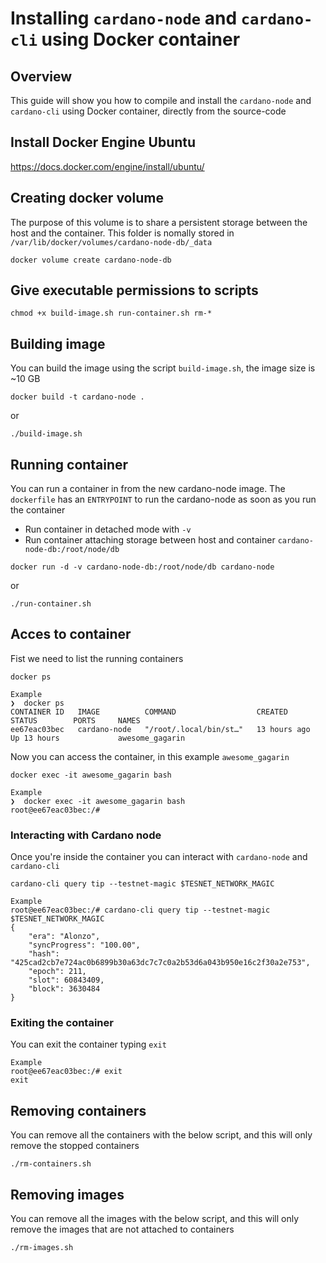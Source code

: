 # Installing `cardano-node` and `cardano-cli` using Docker container
## Overview
This guide will show you how to compile and install the `cardano-node` and `cardano-cli` using Docker container, directly from the source-code

## Install Docker Engine Ubuntu
https://docs.docker.com/engine/install/ubuntu/

## Creating docker volume
The purpose of this volume is to share a persistent storage between the host and the container.
This folder is nomally stored in `/var/lib/docker/volumes/cardano-node-db/_data`
```
docker volume create cardano-node-db
```

## Give executable permissions to scripts
```
chmod +x build-image.sh run-container.sh rm-*
```

## Building image
You can build the image using the script `build-image.sh`, the image size is ~10 GB

```
docker build -t cardano-node .
```
or
```
./build-image.sh
```

## Running container
You can run a container in from the new cardano-node image.
The `dockerfile` has an `ENTRYPOINT` to run the cardano-node as soon as you run the container
* Run container in detached mode with `-v`
* Run container attaching storage between host and container `cardano-node-db:/root/node/db`
```
docker run -d -v cardano-node-db:/root/node/db cardano-node
```
or
```
./run-container.sh
```

## Acces to container
Fist we need to list the running containers
```
docker ps
```
```
Example
❯  docker ps
CONTAINER ID   IMAGE          COMMAND                  CREATED        STATUS        PORTS     NAMES
ee67eac03bec   cardano-node   "/root/.local/bin/st…"   13 hours ago   Up 13 hours             awesome_gagarin
```

Now you can access the container, in this example `awesome_gagarin`
```
docker exec -it awesome_gagarin bash
```
```
Example
❯  docker exec -it awesome_gagarin bash
root@ee67eac03bec:/# 
```

### Interacting with Cardano node
Once you're inside the container you can interact with `cardano-node` and `cardano-cli`
```
cardano-cli query tip --testnet-magic $TESNET_NETWORK_MAGIC
```
```
Example 
root@ee67eac03bec:/# cardano-cli query tip --testnet-magic $TESNET_NETWORK_MAGIC 
{
    "era": "Alonzo",
    "syncProgress": "100.00",
    "hash": "425cad2cb7e724ac0b6899b30a63dc7c7c0a2b53d6a043b950e16c2f30a2e753",
    "epoch": 211,
    "slot": 60843409,
    "block": 3630484
}
```

### Exiting the container
You can exit the container typing `exit`
```
Example
root@ee67eac03bec:/# exit
exit
```

## Removing containers
You can remove all the containers with the below script, and this will only remove the stopped containers
```
./rm-containers.sh
```

## Removing images
You can remove all the images with the below script, and this will only remove the images that are not attached to containers
```
./rm-images.sh
```

